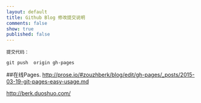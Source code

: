 ```yaml
---
layout: default
title: Github Blog 修改提交说明
comments: false
show: true
published: false
---
```


```
提交代码：

git push  origin gh-pages

```
##在线Pages.
http://prose.io/#zouzhberk/blog/edit/gh-pages/_posts/2015-03-19-git-pages-easy-usage.md



http://berk.duoshuo.com/
